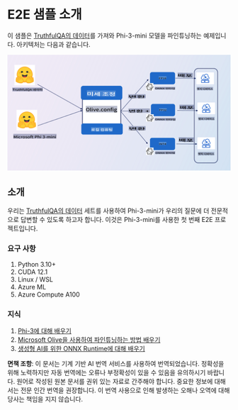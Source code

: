 # **E2E 샘플 소개**

이 샘플은 [TruthfulQA의 데이터](https://github.com/sylinrl/TruthfulQA/blob/main/TruthfulQA.csv)를 가져와 Phi-3-mini 모델을 파인튜닝하는 예제입니다. 아키텍처는 다음과 같습니다.

![arch](../../../../translated_images/arch.9993118a26f2f7367f8fbd75fa2c4ed75c503905d5662dc87818f7752be17716.ko.png)

## **소개**

우리는 [TruthfulQA의 데이터](https://github.com/sylinrl/TruthfulQA/blob/main/TruthfulQA.csv) 세트를 사용하여 Phi-3-mini가 우리의 질문에 더 전문적으로 답변할 수 있도록 하고자 합니다. 이것은 Phi-3-mini를 사용한 첫 번째 E2E 프로젝트입니다.

### **요구 사항**

1. Python 3.10+
2. CUDA 12.1
3. Linux / WSL
4. Azure ML
5. Azure Compute A100

### **지식**

1. [Phi-3에 대해 배우기](../01.Introduce/Phi3Family.md)
2. [Microsoft Olive을 사용하여 파인튜닝하는 방법 배우기](../04.Fine-tuning/FineTuning_MicrosoftOlive.md)
3. [생성형 AI를 위한 ONNX Runtime에 대해 배우기](https://github.com/microsoft/onnxruntime-genai)

**면책 조항**:
이 문서는 기계 기반 AI 번역 서비스를 사용하여 번역되었습니다. 정확성을 위해 노력하지만 자동 번역에는 오류나 부정확성이 있을 수 있음을 유의하시기 바랍니다. 원어로 작성된 원본 문서를 권위 있는 자료로 간주해야 합니다. 중요한 정보에 대해서는 전문 인간 번역을 권장합니다. 이 번역 사용으로 인해 발생하는 오해나 오역에 대해 당사는 책임을 지지 않습니다.